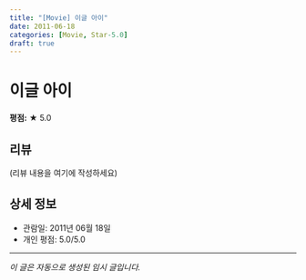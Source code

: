 ```yaml
---
title: "[Movie] 이글 아이"
date: 2011-06-18
categories: [Movie, Star-5.0]
draft: true
---
```


# 이글 아이

**평점:** ★ 5.0

## 리뷰

(리뷰 내용을 여기에 작성하세요)

## 상세 정보

- 관람일: 2011년 06월 18일
- 개인 평점: 5.0/5.0

---

*이 글은 자동으로 생성된 임시 글입니다.*
